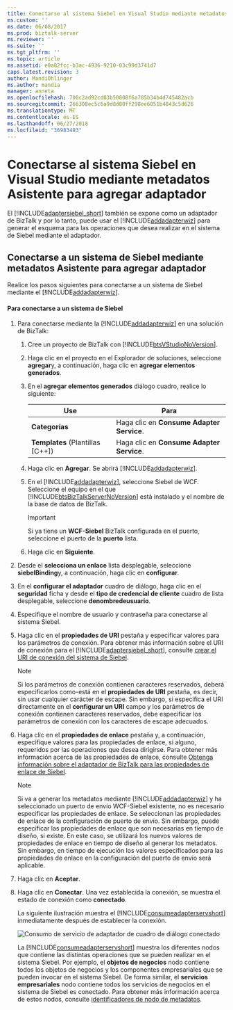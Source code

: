 ```yaml
---
title: Conectarse al sistema Siebel en Visual Studio mediante metadatos Asistente para agregar adaptador | Microsoft Docs
ms.custom: ''
ms.date: 06/08/2017
ms.prod: biztalk-server
ms.reviewer: ''
ms.suite: ''
ms.tgt_pltfrm: ''
ms.topic: article
ms.assetid: e0a82fcc-b3ac-4936-9210-03c99d3741d7
caps.latest.revision: 3
author: MandiOhlinger
ms.author: mandia
manager: anneta
ms.openlocfilehash: 700c2ad92cd03b50808f6a785b34b4d745482acb
ms.sourcegitcommit: 266308ec5c6a9d8d80ff298ee6051b4843c5d626
ms.translationtype: MT
ms.contentlocale: es-ES
ms.lasthandoff: 06/27/2018
ms.locfileid: "36983493"
---
```

# <a name="connect-to-the-siebel-system-in-visual-studio-using-add-adapter-metadata-wizard"></a>Conectarse al sistema Siebel en Visual Studio mediante metadatos Asistente para agregar adaptador
El [!INCLUDE[adaptersiebel_short](../../includes/adaptersiebel-short-md.md)] también se expone como un adaptador de BizTalk y por lo tanto, puede usar el [!INCLUDE[addadapterwiz](../../includes/addadapterwiz-md.md)] para generar el esquema para las operaciones que desea realizar en el sistema de Siebel mediante el adaptador.  

## <a name="connecting-to-a-siebel-system-using-add-adapter-metadata-wizard"></a>Conectarse a un sistema de Siebel mediante metadatos Asistente para agregar adaptador  
 Realice los pasos siguientes para conectarse a un sistema de Siebel mediante el [!INCLUDE[addadapterwiz](../../includes/addadapterwiz-md.md)].  

#### <a name="to-connect-to-a-siebel-system"></a>Para conectarse a un sistema de Siebel  

1. Para conectarse mediante la [!INCLUDE[addadapterwiz](../../includes/addadapterwiz-md.md)] en una solución de BizTalk:  

   1. Cree un proyecto de BizTalk con [!INCLUDE[btsVStudioNoVersion](../../includes/btsvstudionoversion-md.md)].  

   2. Haga clic en el proyecto en el Explorador de soluciones, seleccione **agregar**y, a continuación, haga clic en **agregar elementos generados**.  

   3. En el **agregar elementos generados** diálogo cuadro, realice lo siguiente:  


      |    Use    |             Para             |
      |----------------|------------------------------------|
      | **Categorías** | Haga clic en **Consume Adapter Service**. |
      | **Templates** (Plantillas [C++])  | Haga clic en **Consume Adapter Service**. |


   4. Haga clic en **Agregar**. Se abrirá [!INCLUDE[addadapterwiz](../../includes/addadapterwiz-md.md)].  

   5. En el [!INCLUDE[addadapterwiz](../../includes/addadapterwiz-md.md)], seleccione Siebel de WCF. Seleccione el equipo en el que [!INCLUDE[btsBizTalkServerNoVersion](../../includes/btsbiztalkservernoversion-md.md)] está instalado y el nombre de la base de datos de BizTalk.  

      > [!IMPORTANT]
      >  Si ya tiene un **WCF-Siebel** BizTalk configurada en el puerto, seleccione el puerto de la **puerto** lista.  

   6. Haga clic en **Siguiente**.  

2. Desde el **selecciona un enlace** lista desplegable, seleccione **siebelBinding**y, a continuación, haga clic en **configurar**.  

3. En el **configurar el adaptador** cuadro de diálogo, haga clic en el **seguridad** ficha y desde el **tipo de credencial de cliente** cuadro de lista desplegable, seleccione **denombredeusuario**.  

4. Especifique el nombre de usuario y contraseña para conectarse al sistema Siebel.  

5. Haga clic en el **propiedades de URI** pestaña y especificar valores para los parámetros de conexión. Para obtener más información sobre el URI de conexión para el [!INCLUDE[adaptersiebel_short](../../includes/adaptersiebel-short-md.md)], consulte [crear el URI de conexión del sistema de Siebel](../../adapters-and-accelerators/adapter-siebel/create-the-siebel-system-connection-uri.md).  

   > [!NOTE]
   >  Si los parámetros de conexión contienen caracteres reservados, deberá especificarlos como-está en el **propiedades de URI** pestaña, es decir, sin usar cualquier carácter de escape. Sin embargo, si especifica el URI directamente en el **configurar un URI** campo y los parámetros de conexión contienen caracteres reservados, debe especificar los parámetros de conexión con los caracteres de escape adecuados.  

6. Haga clic en el **propiedades de enlace** pestaña y, a continuación, especifique valores para las propiedades de enlace, si alguno, requeridos por las operaciones que desea dirigirse. Para obtener más información acerca de las propiedades de enlace, consulte [Obtenga información sobre el adaptador de BizTalk para las propiedades de enlace de Siebel](../../adapters-and-accelerators/adapter-siebel/read-about-biztalk-adapter-for-siebel-binding-properties.md).  

   > [!NOTE]
   >  Si va a generar los metadatos mediante [!INCLUDE[addadapterwiz](../../includes/addadapterwiz-md.md)] y ha seleccionado un puerto de envío WCF-Siebel existente, no es necesario especificar las propiedades de enlace. Se seleccionan las propiedades de enlace de la configuración de puerto de envío. Sin embargo, puede especificar las propiedades de enlace que son necesarias en tiempo de diseño, si existe. En este caso, se utilizará los nuevos valores de propiedades de enlace en tiempo de diseño al generar los metadatos. Sin embargo, en tiempo de ejecución los valores especificados para las propiedades de enlace en la configuración del puerto de envío será aplicable.  

7. Haga clic en **Aceptar**.  

8. Haga clic en **Conectar**. Una vez establecida la conexión, se muestra el estado de conexión como **conectado**.  

    La siguiente ilustración muestra el [!INCLUDE[consumeadapterservshort](../../includes/consumeadapterservshort-md.md)] inmediatamente después de establecer la conexión.  

    ![Consumo de servicio de adaptador de cuadro de diálogo conectado](../../adapters-and-accelerators/adapter-siebel/media/siebel-adpt-lesson1-step3-01-connected.gif "SIEBEL-ADPT-Lesson1-Step3-01-connected")  

    La [!INCLUDE[consumeadapterservshort](../../includes/consumeadapterservshort-md.md)] muestra los diferentes nodos que contiene las distintas operaciones que se pueden realizar en el sistema Siebel. Por ejemplo, el **objetos de negocios** nodo contiene todos los objetos de negocios y los componentes empresariales que se pueden invocar en el sistema Siebel. De forma similar, el **servicios empresariales** nodo contiene todos los servicios de negocios en el sistema de Siebel es conectado. Para obtener más información acerca de estos nodos, consulte [identificadores de nodo de metadatos](../../adapters-and-accelerators/adapter-siebel/metadata-node-ids1.md).